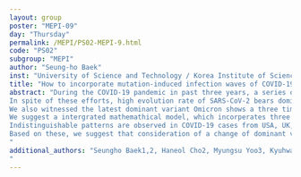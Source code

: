 ```yaml
---
layout: group
poster: "MEPI-09"
day: "Thursday"
permalink: /MEPI/PS02-MEPI-9.html
code: "PS02"
subgroup: "MEPI"
author: "Seung-ho Baek"
inst: "University of Science and Technology / Korea Institute of Science and Technology / Korea Disease Control Agency, /AI-Information-Reasoning Laboratory"
title: "How to incorporate mutation-induced infection waves of COVID-19?"
abstract: "During the COVID-19 pandemic in past three years, a series of computational and mathematical approaches have been suggested to figure out the epidemic characteristics, which include the effectiveness of social distancing, vaccinations, and the spread itself.
In spite of these efforts, high evolution rate of SARS-CoV-2 bears dominant variants of COVID-19 every four to eight months, which leads to failures of improving feasibility of long-term models and understandings.
We also witnessed the latest dominant variant Omicron shows a three times higher transmission rate and limits two-dose vaccination against symptomatic infection.
We suggest a intergrated mathemathical model, which incorperates three variants of COVID-19 at once, to understand daily pattern from October 2021 to June 2022. It separates subsequent dominant variant occupying twenty percent of the reported cases to GISAID.
Indistinguishable patterns are observed in COVID-19 cases from USA, UK, Japan, and in South Korea. We are able to improve the viability of a four months COVID-19 incidence model by dividing the models according to the dominant variant in each period respectively.
Based on these, we suggest that consideration of a change of dominant variant of SARS-CoV-2 is necessary in improvement of feasibility of short-term designed stochastic models to a longer-term prediction.
"
additional_authors: "Seungho Baek1,2, Haneol Cho2, Myungsu Yoo3, Kyuhwan Lee2, Donghyuk Kwon3 Yeonju Kim3* , Chansoo Kim1,2*
"
---
```

